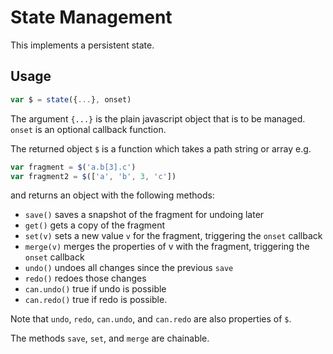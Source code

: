 # State Management

This implements a persistent state.

## Usage
```javascript
var $ = state({...}, onset)
```
The argument ```{...}``` is the plain javascript object that is to be managed. ```onset``` is an optional callback function.

The returned object ```$``` is a function which takes a path string or array e.g.

```javascript
var fragment = $('a.b[3].c')
var fragment2 = $(['a', 'b', 3, 'c'])
```
and returns an object with the following methods:

* ```save()``` saves a snapshot of the fragment for undoing later
* ```get()``` gets a copy of the fragment
* ```set(v)``` sets a new value ```v``` for the fragment, triggering the ```onset``` callback
* ```merge(v)``` merges the properties of v with the fragment, triggering the ```onset``` callback
* ```undo()``` undoes all changes since the previous ```save```
* ```redo()``` redoes those changes
* ```can.undo()``` true if undo is possible
* ```can.redo()``` true if redo is possible.

Note that ```undo```, ```redo```, ```can.undo```, and ```can.redo``` are also properties of ```$```.

The methods ```save```, ```set```, and ```merge``` are chainable.